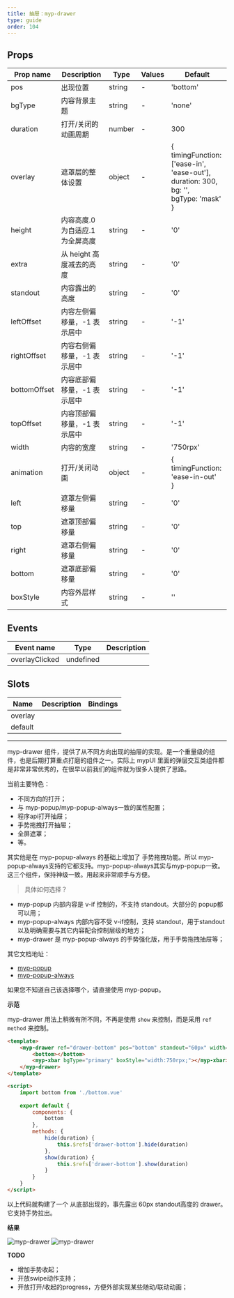 ```yaml
---
title: 抽屉：myp-drawer
type: guide
order: 104
---
```


## Props

| Prop name    | Description                      | Type   | Values | Default                                                                                               |
| ------------ | -------------------------------- | ------ | ------ | ----------------------------------------------------------------------------------------------------- |
| pos          | 出现位置                         | string | -      | 'bottom'                                                                                              |
| bgType       | 内容背景主题                     | string | -      | 'none'                                                                                                |
| duration     | 打开/关闭的动画周期              | number | -      | 300                                                                                                   |
| overlay      | 遮罩层的整体设置                 | object | -      | {<br> timingFunction: ['ease-in', 'ease-out'],<br> duration: 300,<br> bg: '',<br> bgType: 'mask'<br>} |
| height       | 内容高度.0 为自适应.1 为全屏高度 | string | -      | '0'                                                                                                   |
| extra        | 从 height 高度减去的高度         | string | -      | '0'                                                                                                   |
| standout     | 内容露出的高度                   | string | -      | '0'                                                                                                   |
| leftOffset   | 内容左侧偏移量，-1 表示居中      | string | -      | '-1'                                                                                                  |
| rightOffset  | 内容右侧偏移量，-1 表示居中      | string | -      | '-1'                                                                                                  |
| bottomOffset | 内容底部偏移量，-1 表示居中      | string | -      | '-1'                                                                                                  |
| topOffset    | 内容顶部偏移量，-1 表示居中      | string | -      | '-1'                                                                                                  |
| width        | 内容的宽度                       | string | -      | '750rpx'                                                                                              |
| animation    | 打开/关闭动画                    | object | -      | {<br> timingFunction: 'ease-in-out'<br>}                                                              |
| left         | 遮罩左侧偏移量                   | string | -      | '0'                                                                                                   |
| top          | 遮罩顶部偏移量                   | string | -      | '0'                                                                                                   |
| right        | 遮罩右侧偏移量                   | string | -      | '0'                                                                                                   |
| bottom       | 遮罩底部偏移量                   | string | -      | '0'                                                                                                   |
| boxStyle     | 内容外层样式                     | string | -      | ''                                                                                                    |

## Events

| Event name     | Type      | Description |
| -------------- | --------- | ----------- |
| overlayClicked | undefined |

## Slots

| Name    | Description | Bindings |
| ------- | ----------- | -------- |
| overlay |             |          |
| default |             |          |

---

myp-drawer 组件，提供了从不同方向出现的抽屉的实现。是一个重量级的组件，也是后期打算重点打磨的组件之一。实际上 mypUI 里面的弹层交互类组件都是非常非常优秀的，在很早以前我们的组件就为很多人提供了思路。

当前主要特色：

- 不同方向的打开；
- 与 myp-popup/myp-popup-always一致的属性配置；
- 程序api打开抽屉；
- 手势拖拽打开抽屉；
- 全屏遮罩；
- 等。

其实他是在 myp-popup-always 的基础上增加了 手势拖拽功能。所以 myp-popup-always支持的它都支持。myp-popup-always其实与myp-popup一致。这三个组件，保持神级一致。用起来非常顺手与方便。

> 具体如何选择？

- myp-popup 内部内容是 v-if 控制的，不支持 standout。大部分的 popup都可以用；
- myp-popup-always 内部内容不受 v-if控制，支持 standout，用于standout以及明确需要与其它内容配合控制层级的地方；
- myp-drawer 是 myp-popup-always 的手势强化版，用于手势拖拽抽屉等；

其它文档地址：

- [myp-popup](/doc/guide/myp-popup.html)
- [myp-popup-always](/doc/guide/myp-popup-always.html)

如果您不知道自己该选择哪个，请直接使用 myp-popup。

**示范**

myp-drawer 用法上稍微有所不同，不再是使用 `show` 来控制，而是采用 `ref method` 来控制。

```html
<template>
	<myp-drawer ref="drawer-bottom" pos="bottom" standout="60px" width="750rpx" height="x-1000rpx" @overlayClicked="hide">
		<bottom></bottom>
		<myp-xbar bgType="primary" boxStyle="width:750rpx;"></myp-xbar>
	</myp-drawer>
</template>

<script>
	import bottom from './bottom.vue'
	
	export default {
		components: {
			bottom
		},
		methods: {
			hide(duration) {
				this.$refs['drawer-bottom'].hide(duration)
			},
			show(duration) {
				this.$refs['drawer-bottom'].show(duration)
			}
		}
	}
</script>
```

以上代码就构建了一个 从底部出现的，事先露出 60px standout高度的 drawer。它支持手势拉出。

**结果**

![myp-drawer](/images/doc/drawer-close.png)
![myp-drawer](/images/doc/drawer-open.png)

**TODO**

- 增加手势收起；
- 开放swipe动作支持；
- 开放打开/收起的progress，方便外部实现某些随动/联动动画；

